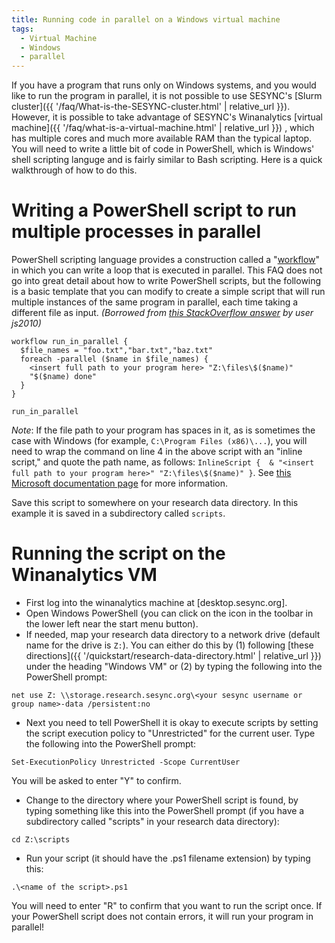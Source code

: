```yaml
---
title: Running code in parallel on a Windows virtual machine
tags:
  - Virtual Machine
  - Windows
  - parallel
---
```


If you have a program that runs only on Windows systems, and you would like to run the program in parallel, it is not possible to use SESYNC's [Slurm cluster]({{ '/faq/What-is-the-SESYNC-cluster.html' | relative_url }}). However, it is possible to take advantage of SESYNC's Winanalytics [virtual machine]({{ '/faq/what-is-a-virtual-machine.html' | relative_url }}) , which has multiple cores and much more available RAM than the typical laptop. You will need to write a little bit of code in PowerShell, which is Windows' shell scripting languge and is fairly similar to Bash scripting. Here is a quick walkthrough of how to do this.

# Writing a PowerShell script to run multiple processes in parallel

PowerShell scripting language provides a construction called a "[workflow](https://docs.microsoft.com/en-us/previous-versions/windows/it-pro/windows-server-2012-R2-and-2012/jj134242(v=ws.11)?redirectedfrom=MSDN)" in which you can write a loop that is executed in parallel. This FAQ does not go into great detail about how to write PowerShell scripts, but the following is a basic template that you can modify to create a simple script that will run multiple instances of the same program in parallel, each time taking a different file as input. *(Borrowed from [this StackOverflow answer](https://stackoverflow.com/a/56963199/2854608) by user js2010)*

```
workflow run_in_parallel {
  $file_names = "foo.txt","bar.txt","baz.txt"
  foreach -parallel ($name in $file_names) { 
    <insert full path to your program here> "Z:\files\$($name)" 
    "$($name) done" 
  }
}

run_in_parallel

```

*Note*: If the file path to your program has spaces in it, as is sometimes the case with Windows (for example, `C:\Program Files (x86)\...`), you will need to wrap the command on line 4 in the above script with an "inline script," and quote the path name, as follows: `InlineScript {  & "<insert full path to your program here>" "Z:\files\$($name)" }`. See [this Microsoft documentation page](https://docs.microsoft.com/en-us/powershell/module/psworkflow/about/about_inlinescript?view=powershell-5.1) for more information.

Save this script to somewhere on your research data directory. In this example it is saved in a subdirectory called `scripts`.

# Running the script on the Winanalytics VM

- First log into the winanalytics machine at [desktop.sesync.org].
- Open Windows PowerShell (you can click on the icon in the toolbar in the lower left near the start menu button).
- If needed, map your research data directory to a network drive (default name for the drive is `Z:`). You can either do this by (1) following [these directions]({{ '/quickstart/research-data-directory.html' | relative_url }}) under the heading "Windows VM" or (2) by typing the following into the PowerShell prompt: 

```
net use Z: \\storage.research.sesync.org\<your sesync username or group name>-data /persistent:no 
```

- Next you need to tell PowerShell it is okay to execute scripts by setting the script execution policy to "Unrestricted" for the current user. Type the following into the PowerShell prompt:

```
Set-ExecutionPolicy Unrestricted -Scope CurrentUser
```

You will be asked to enter "Y" to confirm.

- Change to the directory where your PowerShell script is found, by typing something like this into the PowerShell prompt  (if you have a subdirectory called "scripts" in your research data directory):

```
cd Z:\scripts
```

- Run your script (it should have the .ps1 filename extension) by typing this:

```
.\<name of the script>.ps1
```

You will need to enter "R" to confirm that you want to run the script once. If your PowerShell script does not contain errors, it will run your program in parallel!

